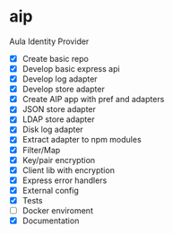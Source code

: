 # aip
Aula Identity Provider

- [x] Create basic repo
- [x] Develop basic express api
- [x] Develop log adapter
- [x] Develop store adapter
- [x] Create AIP app with pref and adapters
- [x] JSON store adapter
- [x] LDAP store adapter
- [x] Disk log adapter
- [x] Extract adapter to npm modules
- [x] Filter/Map
- [x] Key/pair encryption
- [x] Client lib with encryption
- [x] Express error handlers
- [x] External config
- [x] Tests
- [ ] Docker enviroment
- [x] Documentation
